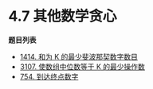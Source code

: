 # 4.7 其他数学贪心

**题目列表**

- [1414. 和为 K 的最少斐波那契数字数目](https://leetcode.cn/problems/find-the-minimum-number-of-fibonacci-numbers-whose-sum-is-k/description/)
- [3107. 使数组中位数等于 K 的最少操作数](https://leetcode.cn/problems/minimum-operations-to-make-median-of-array-equal-to-k/description/)
- [754. 到达终点数字](https://leetcode.cn/problems/reach-a-number/description/)
